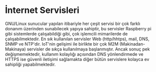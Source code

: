 # İnternet Servisleri

GNU/Linux sunucular yapıları itibariyle her çeşit servisi bir çok farklı donanım üzerinden sunabilecek yapıya sahiptir, bu servisler Raspberry pi gibi sistemlerde çalışabildiği gibi, çok işlemcili mimarilerde de çalışabilmektedir. En sık kullanılan servisler Web \(http/hhtps\), mail, DNS, SNMP ve NTP'dir. IoT'nin gelişimi ile birlikte bir çok M2M \(Makinadan-Makinaya\) servisler de sıkça kullanılmaya başlanmıştır. Ancak sonuç pek değişmemektedir, kullanım kolaylığı açısından DNS yönlendirmede ve HTTPS ise güvenli iletişimi sağlamakta diğer bütün servislere kolayca ev sahipliği yapabilmektedir.

